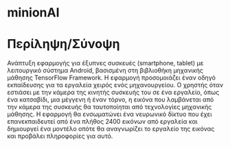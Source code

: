 # minionAI
# Περίληψη/Σύνοψη
Ανάπτυξη εφαρμογής για έξυπνες συσκευές (smartphone, tablet) με λειτουργικό σύστημα Android, βασισμένη στη βιβλιοθήκη μηχανικής μάθησης TensorFlow  Framework. Η εφαρμογή προσομοιάζει έναν οδηγό εκπαίδευσης για τα εργαλεία χειρός ενός μηχανουργείου. Ο χρηστής όταν εστιάσει με την κάμερα της κινητής συσκευής του σε ένα εργαλείο, όπως ένα κατσαβίδι, μια μέγγενη ή έναν τόρνο, η εικόνα που λαμβάνεται από την κάμερα της συσκευής θα ταυτοποίηται από τεχνολογίες μηχανικής μάθησης. Η εφαρμογή θα ενσωματώνει ένα νευρωνικό δίκτυο που έχει επανεκπαιδευτεί από ένα πλήθος 2400 εικόνων από εργαλεία και δημιουργεί ένα μοντέλο οπότε θα αναγνωρίζει το εργαλείο της εικόνας και προβάλει πληροφορίες για αυτό. 
